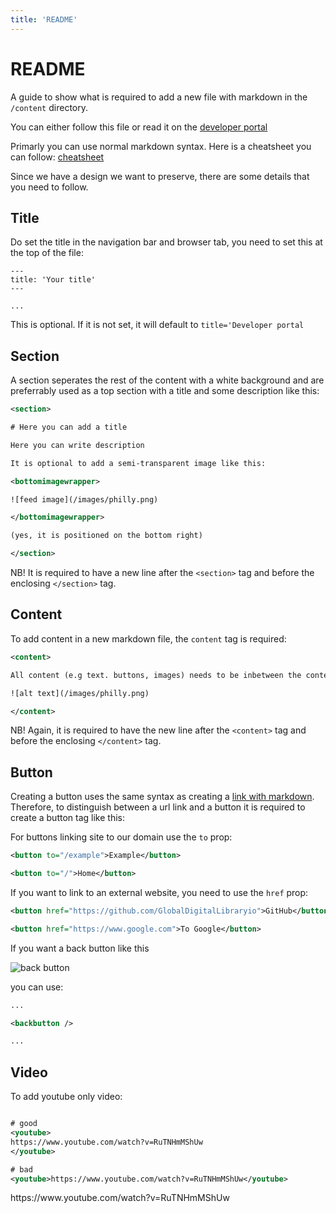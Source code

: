 ```yaml
---
title: 'README'
---
```


<content>

# README

A guide to show what is required to add a new file with markdown in the `/content` directory.

You can either follow this file or read it on the [developer portal](https://developer.test.digitallibrary.io/README)

Primarly you can use normal markdown syntax. Here is a cheatsheet you can follow: [cheatsheet](https://github.com/adam-p/markdown-here/wiki/Markdown-Cheatsheet)

Since we have a design we want to preserve, there are some details that you need to follow.

## Title

Do set the title in the navigation bar and browser tab, you need to set this at the top of the file:

```
---
title: 'Your title'
---

...
```

This is optional. If it is not set, it will default to `title='Developer portal`

## Section

A section seperates the rest of the content with a white background and are preferrably used as a top section with a title and some description like this:

```xml
<section>

# Here you can add a title

Here you can write description

It is optional to add a semi-transparent image like this:

<bottomimagewrapper>

![feed image](/images/philly.png)

</bottomimagewrapper>

(yes, it is positioned on the bottom right)

</section>
```

NB! It is required to have a new line after the `<section>` tag and before the enclosing `</section>` tag.

## Content

To add content in a new markdown file, the `content` tag is required:

```xml
<content>

All content (e.g text. buttons, images) needs to be inbetween the content tags

![alt text](/images/philly.png)

</content>
```

NB! Again, it is required to have the new line after the `<content>` tag and before the enclosing `</content>` tag.

## Button

Creating a button uses the same syntax as creating a [link with markdown](https://github.com/adam-p/markdown-here/wiki/Markdown-Cheatsheet#links). Therefore, to distinguish between a url link and a button it is required to create a button tag like this:

For buttons linking site to our domain use the `to` prop:

```xml
<button to="/example">Example</button>

<button to="/">Home</button>

```

If you want to link to an external website, you need to use the `href` prop:

```xml
<button href="https://github.com/GlobalDigitalLibraryio">GitHub</button>

<button href="https://www.google.com">To Google</button>
```

If you want a back button like this

![back button](/images/backbutton.png)

you can use:

```xml
...

<backbutton />

...
```

## Video

To add youtube only video:

```xml

# good
<youtube>
https://www.youtube.com/watch?v=RuTNHmMShUw
</youtube>

# bad
<youtube>https://www.youtube.com/watch?v=RuTNHmMShUw</youtube>
```

<youtube>
https://www.youtube.com/watch?v=RuTNHmMShUw
</youtube>

</content>
